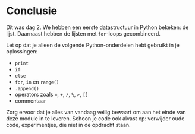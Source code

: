 # Conclusie

Dit was dag 2. We hebben een eerste datastructuur in Python bekeken: de lijst. Daarnaast hebben de lijsten met `for`-loops gecombineerd.

Let op dat je alleen de volgende Python-onderdelen hebt gebruikt in je oplossingen:

- `print`
- `if`
- `else`
- `for`, `in` en `range()`
- `.append()`
- operators zoals `=`, `+`, `/`, `%`, `>`, `[]`
- commentaar

Zorg ervoor dat je alles van vandaag veilig bewaart om aan het einde van deze module in te leveren. Schoon je code ook alvast op: verwijder oude code, experimentjes, die niet in de opdracht staan.
